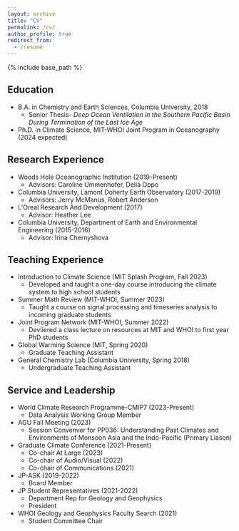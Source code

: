 ```yaml
---
layout: archive
title: "CV"
permalink: /cv/
author_profile: true
redirect_from:
  - /resume
---
```


{% include base_path %}

## Education
* B.A. in Chemistry and Earth Sciences, Columbia University, 2018
    * Senior Thesis- *Deep Ocean Ventilation in the Southern Pacific Basin During Termination of the Last Ice Age*
* Ph.D. in Climate Science, MIT-WHOI Joint Program in Oceanography (2024 expected)

## Research Experience
* Woods Hole Oceanographic Institution (2019-Present)
  * Advisors: Caroline Ummenhofer, Delia Oppo
* Columbia University, Lamont Doherty Earth Observatory (2017-2019)
  * Advisors: Jerry McManus, Robert Anderson
* L'Oreal Research And Development (2017)
  * Advisor: Heather Lee
* Columbia University, Department of Earth and Environmental Engineering (2015-2016)
  * Advisor: Irina Chernyshova
  
## Teaching Experience
* Introduction to Climate Science (MIT Splash Program, Fall 2023)
  * Developed and taught a one-day course introducing the climate system to high school students
* Summer Math Review (MIT-WHOI, Summer 2023)
  * Taught a course on signal processing and timeseries analysis to incoming graduate students
* Joint Program Network (MIT-WHOI, Summer 2022)
  * Devliered a class lecture on resources at MIT and WHOI to first year PhD students
* Global Warming Science (MIT, Spring 2020)
  * Graduate Teaching Assistant
* General Chemistry Lab (Columbia University, Spring 2018)
  * Undergraduate Teaching Assistant

## Service and Leadership
* World Climate Research Programme-CMIP7 (2023-Present)
  * Data Analysis Working Group Member
* AGU Fall Meeting (2023)
  * Session Convenver for PP036: Understanding Past Climates and Environments of Monsoon Asia and the Indo-Pacific (Primary Liason)
* Graduate Climate Conference (2021-Present)
  * Co-chair At Large (2023)
  * Co-chair of Audio/Visual (2022)
  * Co-chair of Communications (2021)
* JP-ASK (2019-2022)
  * Board Member
* JP Student Representatives (2021-2022)
  * Department Rep for Geology and Geophysics
  * President
* WHOI Geology and Geophysics Faculty Search (2021)
  * Student Committee Chair

